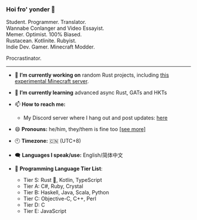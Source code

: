 ### Hoi fro' yonder 👋
Student. Programmer. Translator.  
Wannabe Conlanger and Video Essayist.  
Memer. Optimist. 100% Biased.  
Rustacean. Kotlinite. Rubyist.  
Indie Dev. Gamer. Minecraft Modder. 

Procrastinator. 

---

- 🔭 **I’m currently working on** random Rust projects, including [this experimental Minecraft server](https://github.com/leocth/hieronymusv2).

- 🌱 **I’m currently learning** advanced async Rust, GATs and HKTs

- 📫 **How to reach me:**
    - My Discord server where I hang out and post updates: [here](https://discord.gg/NeNfePzCx8)

- 😄 **Pronouns:** he/him, they/them is fine too [[see more]](https://pronouns.page/@leocth31)

- 🕙 **Timezone:** 🇨🇳 (UTC+8)

- 🗨️ **Languages I speak/use:** English/简体中文

- 📖 **Programming Language Tier List**:
    - Tier S: Rust :crab:, Kotlin, TypeScript
    - Tier A: C#, Ruby, Crystal
    - Tier B: Haskell, Java, Scala, Python
    - Tier C: Objective-C, C++, Perl
    - Tier D: C
    - Tier E: JavaScript

<!-- this template sucks. -->
